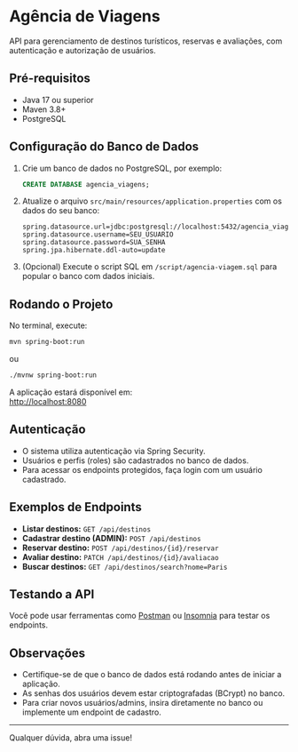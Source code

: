 # Agência de Viagens

API para gerenciamento de destinos turísticos, reservas e avaliações, com autenticação e autorização de usuários.

## Pré-requisitos

- Java 17 ou superior
- Maven 3.8+
- PostgreSQL

## Configuração do Banco de Dados

1. Crie um banco de dados no PostgreSQL, por exemplo:
   ```sql
   CREATE DATABASE agencia_viagens;
   ```

2. Atualize o arquivo `src/main/resources/application.properties` com os dados do seu banco:
   ```
   spring.datasource.url=jdbc:postgresql://localhost:5432/agencia_viagens
   spring.datasource.username=SEU_USUARIO
   spring.datasource.password=SUA_SENHA
   spring.jpa.hibernate.ddl-auto=update
   ```

3. (Opcional) Execute o script SQL em `/script/agencia-viagem.sql` para popular o banco com dados iniciais.

## Rodando o Projeto

No terminal, execute:

```bash
mvn spring-boot:run
```
ou
```bash
./mvnw spring-boot:run
```

A aplicação estará disponível em:  
[http://localhost:8080](http://localhost:8080)

## Autenticação

- O sistema utiliza autenticação via Spring Security.
- Usuários e perfis (roles) são cadastrados no banco de dados.
- Para acessar os endpoints protegidos, faça login com um usuário cadastrado.

## Exemplos de Endpoints

- **Listar destinos:** `GET /api/destinos`
- **Cadastrar destino (ADMIN):** `POST /api/destinos`
- **Reservar destino:** `POST /api/destinos/{id}/reservar`
- **Avaliar destino:** `PATCH /api/destinos/{id}/avaliacao`
- **Buscar destinos:** `GET /api/destinos/search?nome=Paris`

## Testando a API

Você pode usar ferramentas como [Postman](https://www.postman.com/) ou [Insomnia](https://insomnia.rest/) para testar os endpoints.

## Observações

- Certifique-se de que o banco de dados está rodando antes de iniciar a aplicação.
- As senhas dos usuários devem estar criptografadas (BCrypt) no banco.
- Para criar novos usuários/admins, insira diretamente no banco ou implemente um endpoint de cadastro.

---

Qualquer dúvida, abra uma issue!
